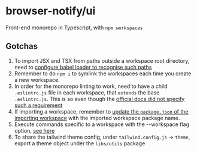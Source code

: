 # browser-notify/ui

Front-end monorepo in Typescript, with `npm workspaces`

## Gotchas
1. To import JSX and TSX from paths outside a workspace root directory, need to [configure babel loader to recognise such paths](https://frontend-digest.com/using-create-react-app-in-a-monorepo-a4e6f25be7aa)
2. Remember to do `npm i` to symlink the workspaces each time you create a new workspace.
3. In order for the monorepo linting to work, need to have a child `.eslintrc.js` file in each workspace, that `extends` the base `.eslintrc.js`. This is so even though the [official docs did not specify such a requirement](https://typescript-eslint.io/docs/linting/monorepo)
4. If importing a workspace, remember to [update the `package.json` of the importing workspace](https://www.robinwieruch.de/javascript-monorepos/) with the imported workspace package name.
5. Execute commands specific to a workspace with the --workspace flag option, [see here](https://docs.npmjs.com/cli/v7/using-npm/workspaces#running-commands-in-the-context-of-workspaces)
6. To share the tailwind theme config, under `tailwind.config.js` -> `theme`, export a theme object under the `libs/utils` package
